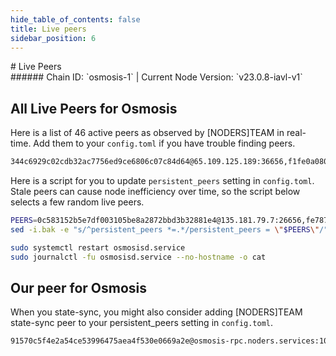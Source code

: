 ```yaml
---
hide_table_of_contents: false
title: Live peers
sidebar_position: 6
---
```


<div class="h1-with-icon icon-osmosis">
# Live Peers
</div>
###### Chain ID: `osmosis-1` | Current Node Version: `v23.0.8-iavl-v1`

## All Live Peers for Osmosis
Here is a list of 46 active peers as observed by [NODERS]TEAM in real-time. Add them to your `config.toml` if you have trouble finding peers.

```bash
344c6929c02cdb32ac7756ed9ce6806c07c84d64@65.109.125.189:36656,f1fe0a080d561d37a94bea6022cbc0972395a0f4@65.108.121.190:2000,f11088328b823a39a2b47bb573ea9ff5a0d0b59e@65.109.21.207:12556,a8a72dce31fdd36db889b1203d9af5fb7155e4d3@65.108.122.246:26686,6178f129efa76d235436e2156959d0acb4772c6a@65.108.128.168:36656,0e4dabd06828145d5748f9bbc22860eafac8321e@65.109.86.210:26656,d4075a59bfab35f70f207364460302f25ef7eca0@65.21.89.245:26656,0c583152b5e7df003105be8a2872bbd3b32881e4@135.181.79.7:26656,9203fbde463bd66bb451da3de390c7d3515c2bf2@65.108.46.248:26656,d9bfa29e0cf9c4ce0cc9c26d98e5d97228f93b0b@37.27.61.38:12956,709a475959c1c491aab37f1ea0b41657d71d1d79@65.109.118.169:36656,ba8ba2b3bec7c3610e98667cc09dc394e4eba4ac@195.201.217.85:26624,8d14fccd836d69e35a0d113eb5fe20edbec30ff7@144.76.102.39:2000,08ceabce6dadc0aa5d33dc2058b9eeeff6186116@142.132.248.253:27656,7386eb875950deab9c46d506c44b8051ca77873d@46.4.69.169:26756,67acaf16cfe0313688ff7cb563737497efde8015@46.4.91.49:29656,6d2769b070df0cdea85b0bd2c39235fc3b8eccc9@178.63.21.33:26656,5c5b17f3a61816031cbcacdc65f295dcf53e91f2@74.118.139.213:26656,6acf893525c9c43dee575dc23fcab3aa1523ea87@74.118.136.232:26656,3a352f243cf6c4c95afab094bc6e82d263f8045e@162.55.94.54:26656,d4f102afccc4d0918c922bdd9cafb81f317dcdcd@195.3.221.21:12556,22455ef5d0f5ba3869c4c471b33f6d686fb4de42@57.128.133.2:26656,18d5e3ea17ec012465ef3d94d4dd0a587f206eda@35.198.127.97:26656,230b6553ed92ad75bf04fa92b48a6a8f8dc7f3da@95.214.52.222:26656,fe7873a8c6c4e2bda68a53c83d35fbf52016441c@185.119.118.110:2000,ef30bc7dbac63eb868e66bad497368f2cd0924e1@141.98.217.102:26656,eea2aa9f38c5bae8ebca9d4b5abce3c7233bfa69@141.98.216.190:26656,ec929701754be057fb38c824fc127e26add9c900@136.243.40.12:26666,f6b801e5b830ae176f515f833f1e3da22b42050e@51.195.90.122:36656,b42167a4a0c71a5250072affbd436e72d54f21d0@170.64.142.47:26100,c521562f7361e385c0478763bb647af4522320b2@51.195.235.83:56656,beb75519a1993bfc2fbc23fa25213fbc0170f0cc@159.203.79.46:26100,aa9d7e9997fe2dec164841b402895723f61c9894@139.59.81.179:26100,33cf290cc0cfec8c59e6af86f1a5579303d21087@138.68.14.64:26656,0968bbd97652ae1c7c0c6ce577230bd5d9f12eee@2a01:26656,c4f143a940e651a3d7e45a202dd6565b1e6f4504@74.118.136.132:26656,e511830752503a85814294b005d92ee5385781d2@51.222.142.216:26656,1dfdd773315cc3f5ef1f379f5225fa99ed0d9cae@51.38.227.5:26656,97e4468ac589eac505a800411c635b14511a61bb@169.155.171.140:26656,6b1dd134b30aeaeb2f21f33bd2cd0370a2275501@138.68.6.165:26656,37c195e518c001099f956202d34af029b04f2c97@65.109.20.216:26656,807eda3abecff79df294d127cf58d6d5e07393ee@67.209.54.21:26656,beb8c1e98ed624906d664072d3c544fd1e53d453@52.50.12.143:26656,4a986a9dc9154bd9c724c2e8298fb00de673e67d@207.244.108.149:26656,37b2178a7d05fe83aaa283faa827df294f30a9ed@162.19.255.216:10101,db170d14f4022c32d68f1df66e13d84ca2f0c50c@95.216.13.2:10101
```

Here is a script for you to update `persistent_peers` setting in `config.toml`. Stale peers can cause node inefficiency over time, so the script below selects a few random live peers.

```bash
PEERS=0c583152b5e7df003105be8a2872bbd3b32881e4@135.181.79.7:26656,fe7873a8c6c4e2bda68a53c83d35fbf52016441c@185.119.118.110:2000,a8a72dce31fdd36db889b1203d9af5fb7155e4d3@65.108.122.246:26686,beb75519a1993bfc2fbc23fa25213fbc0170f0cc@159.203.79.46:26100,f1fe0a080d561d37a94bea6022cbc0972395a0f4@65.108.121.190:2000
sed -i.bak -e "s/^persistent_peers *=.*/persistent_peers = \"$PEERS\"/" ~/.osmosisd/config/config.toml

sudo systemctl restart osmosisd.service
sudo journalctl -fu osmosisd.service --no-hostname -o cat
```

## Our peer for Osmosis
When you state-sync, you might also consider adding [NODERS]TEAM state-sync peer to your persistent_peers setting in `config.toml`.

```bash
91570c5f4e2a54ce53996475aea4f530e0669a2e@osmosis-rpc.noders.services:10656
```